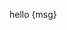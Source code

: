 <script context="module">
    export const load = async () => {
        //simulate slow api
        await new Promise(resolve => setTimeout(resolve, 1500))
        return {
            props: {
                msg: await 'preloaded world',
            }
        }
    }
</script>

<script>
    export let msg
</script>


hello {msg}